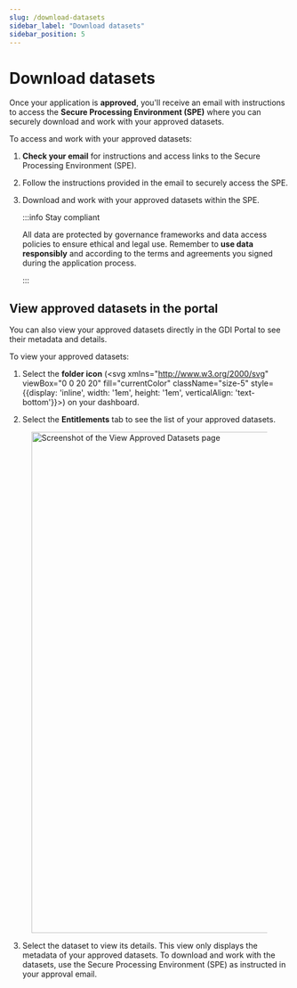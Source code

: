 ```yaml
---
slug: /download-datasets
sidebar_label: "Download datasets"
sidebar_position: 5
---
```


# Download datasets

Once your application is **approved**, you'll receive an email with instructions to access the **Secure Processing Environment (SPE)** where you can securely download and work with your approved datasets.


To access and work with your approved datasets:

1. **Check your email** for instructions and access links to the Secure Processing Environment (SPE).

2. Follow the instructions provided in the email to securely access the SPE.

3. Download and work with your approved datasets within the SPE.

    :::info Stay compliant

    All data are protected by governance frameworks and data access policies to ensure ethical and legal use. Remember to **use data responsibly** and according to the terms and agreements you signed during the application process.

    :::


## View approved datasets in the portal

You can also view your approved datasets directly in the GDI Portal to see their metadata and details. 

To view your approved datasets:

1. Select the **folder icon** (<svg xmlns="http://www.w3.org/2000/svg" viewBox="0 0 20 20" fill="currentColor" className="size-5" style={{display: 'inline', width: '1em', height: '1em', verticalAlign: 'text-bottom'}}><path d="M4.75 3A1.75 1.75 0 0 0 3 4.75v2.752l.104-.002h13.792c.035 0 .07 0 .104.002V6.75A1.75 1.75 0 0 0 15.25 5h-3.836a.25.25 0 0 1-.177-.073L9.823 3.513A1.75 1.75 0 0 0 8.586 3H4.75ZM3.104 9a1.75 1.75 0 0 0-1.673 2.265l1.385 4.5A1.75 1.75 0 0 0 4.488 17h11.023a1.75 1.75 0 0 0 1.673-1.235l1.386-4.5A1.75 1.75 0 0 0 16.896 9H3.104Z"/></svg>) on your dashboard.

2. Select the **Entitlements** tab to see the list of your approved datasets. 

<figure>
    <img src="img/download-datasets/view-approved-datasets.png" alt="Screenshot of the View Approved Datasets page" width="900" />
    <figcaption></figcaption>
</figure>


3. Select the dataset to view its details. This view only displays the metadata of your approved datasets. To download and work with the datasets, use the Secure Processing Environment (SPE) as instructed in your approval email.
